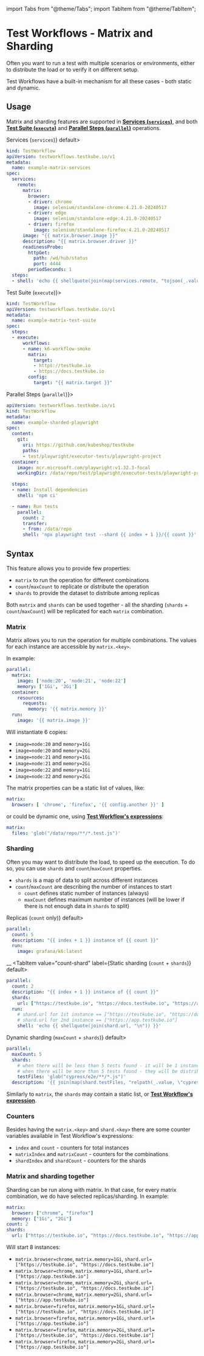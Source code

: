 import Tabs from "@theme/Tabs";
import TabItem from "@theme/TabItem";

# Test Workflows - Matrix and Sharding

Often you want to run a test with multiple scenarios or environments,
either to distribute the load or to verify it on different setup.

Test Workflows have a built-in mechanism for all these cases - both static and dynamic.

## Usage

Matrix and sharding features are supported in [**Services (`services`)**](./test-workflows-services.md), and both [**Test Suite (`execute`)**](./test-workflows-test-suites.md) and [**Parallel Steps (`parallel`)**](./test-workflows-parallel.md) operations.

<Tabs>
<TabItem value="services" label={<span>Services (<code>services</code>)</span>} default>

```yaml
kind: TestWorkflow
apiVersion: testworkflows.testkube.io/v1
metadata:
  name: example-matrix-services
spec:
  services:
    remote:
      matrix:
        browser:
        - driver: chrome
          image: selenium/standalone-chrome:4.21.0-20240517
        - driver: edge
          image: selenium/standalone-edge:4.21.0-20240517
        - driver: firefox
          image: selenium/standalone-firefox:4.21.0-20240517
      image: "{{ matrix.browser.image }}"
      description: "{{ matrix.browser.driver }}"
      readinessProbe:
        httpGet:
          path: /wd/hub/status
          port: 4444
        periodSeconds: 1
  steps:
  - shell: 'echo {{ shellquote(join(map(services.remote, "tojson(_.value)"), "\n")) }}'
```

</TabItem>
<TabItem value="execute" label={<span>Test Suite (<code>execute</code>)</span>}>

```yaml
kind: TestWorkflow
apiVersion: testworkflows.testkube.io/v1
metadata:
  name: example-matrix-test-suite
spec:
  steps:
  - execute:
      workflows:
      - name: k6-workflow-smoke
        matrix:
          target:
          - https://testkube.io
          - https://docs.testkube.io
        config:
          target: "{{ matrix.target }}"
```

</TabItem>
<TabItem value="parallel" label={<span>Parallel Steps (<code>parallel</code>)</span>}>

```yaml
apiVersion: testworkflows.testkube.io/v1
kind: TestWorkflow
metadata:
  name: example-sharded-playwright
spec:
  content:
    git:
      uri: https://github.com/kubeshop/testkube
      paths:
      - test/playwright/executor-tests/playwright-project
  container:
    image: mcr.microsoft.com/playwright:v1.32.3-focal
    workingDir: /data/repo/test/playwright/executor-tests/playwright-project

  steps:
  - name: Install dependencies
    shell: 'npm ci'

  - name: Run tests
    parallel:
      count: 2
      transfer:
      - from: /data/repo
      shell: 'npx playwright test --shard {{ index + 1 }}/{{ count }}'
```

</TabItem>
</Tabs>

## Syntax

This feature allows you to provide few properties:

* `matrix` to run the operation for different combinations
* `count`/`maxCount` to replicate or distribute the operation
* `shards` to provide the dataset to distribute among replicas

Both `matrix` and `shards` can be used together - all the sharding (`shards` + `count`/`maxCount`) will be replicated for each `matrix` combination.

### Matrix

Matrix allows you to run the operation for multiple combinations. The values for each instance are accessible by `matrix.<key>`.

In example:

```yaml
parallel:
  matrix:
    image: ['node:20', 'node:21', 'node:22']
    memory: ['1Gi', '2Gi']
  container:
    resources:
      requests:
        memory: '{{ matrix.memory }}'
  run:
    image: '{{ matrix.image }}'
```

Will instantiate 6 copies:
* `image=node:20` and `memory=1Gi`
* `image=node:20` and `memory=2Gi`
* `image=node:21` and `memory=1Gi`
* `image=node:21` and `memory=2Gi`
* `image=node:22` and `memory=1Gi`
* `image=node:22` and `memory=2Gi`

The matrix properties can be a static list of values, like:

```yaml
matrix:
  browser: [ 'chrome', 'firefox', '{{ config.another }}' ]
```

or could be dynamic one, using [**Test Workflow's expressions**](test-workflows-examples-expressions.md):

```yaml
matrix:
  files: 'glob("/data/repo/**/*.test.js")'
```

### Sharding

Often you may want to distribute the load, to speed up the execution. To do so, you can use `shards` and `count`/`maxCount` properties.

* `shards` is a map of data to split across different instances
* `count`/`maxCount` are describing the number of instances to start
  * `count` defines static number of instances (always)
  * `maxCount` defines maximum number of instances (will be lower if there is not enough data in `shards` to split)

<Tabs>
<TabItem value="count" label={<span>Replicas (<code>count</code> only)</span>} default>

```yaml
parallel:
  count: 5
  description: "{{ index + 1 }} instance of {{ count }}"
  run:
    image: grafana/k6:latest
```
__
</TabItem>
<TabItem value="count-shard" label={<span>Static sharding (<code>count</code> + <code>shards</code>)</span>} default>

```yaml
parallel:
  count: 2
  description: "{{ index + 1 }} instance of {{ count }}"
  shards:
    url: ["https://testkube.io", "https://docs.testkube.io", "https://app.testkube.io"]
  run:
    # shard.url for 1st instance == ["https://testkube.io", "https://docs.testkube.io"]
    # shard.url for 2nd instance == ["https://app.testkube.io"]
    shell: 'echo {{ shellquote(join(shard.url, "\n")) }}'
```

</TabItem>
<TabItem value="max-count-shard" label={<span>Dynamic sharding (<code>maxCount</code> + <code>shards</code>)</span>} default>

```yaml
parallel:
  maxCount: 5
  shards:
    # when there will be less than 5 tests found - it will be 1 instance per 1 test
    # when there will be more than 5 tests found - they will be distributed similarly to static sharding
    testFiles: 'glob("cypress/e2e/**/*.js")'
  description: '{{ join(map(shard.testFiles, "relpath(_.value, \"cypress/e2e\")"), ", ") }}'
```

</TabItem>
</Tabs>

Similarly to `matrix`, the `shards` may contain a static list, or [**Test Workflow's expression**](test-workflows-examples-expressions.md).

### Counters

Besides having the `matrix.<key>` and `shard.<key>` there are some counter variables available in Test Workflow's expressions:

* `index` and `count` - counters for total instances
* `matrixIndex` and `matrixCount` - counters for the combinations
* `shardIndex` and `shardCount` - counters for the shards

### Matrix and sharding together

Sharding can be run along with matrix. In that case, for every matrix combination, we do have selected replicas/sharding. In example:

```yaml
matrix:
  browser: ["chrome", "firefox"]
  memory: ["1Gi", "2Gi"]
count: 2
shards:
  url: ["https://testkube.io", "https://docs.testkube.io", "https://app.testkube.io"]
```

Will start 8 instances:

* `matrix.browser=chrome`, `matrix.memory=1Gi`, `shard.url=["https://testkube.io", "https://docs.testkube.io"]`
* `matrix.browser=chrome`, `matrix.memory=1Gi`, `shard.url=["https://app.testkube.io"]`
* `matrix.browser=chrome`, `matrix.memory=2Gi`, `shard.url=["https://testkube.io", "https://docs.testkube.io"]`
* `matrix.browser=chrome`, `matrix.memory=2Gi`, `shard.url=["https://app.testkube.io"]`
* `matrix.browser=firefox`, `matrix.memory=1Gi`, `shard.url=["https://testkube.io", "https://docs.testkube.io"]`
* `matrix.browser=firefox`, `matrix.memory=1Gi`, `shard.url=["https://app.testkube.io"]`
* `matrix.browser=firefox`, `matrix.memory=2Gi`, `shard.url=["https://testkube.io", "https://docs.testkube.io"]`
* `matrix.browser=firefox`, `matrix.memory=2Gi`, `shard.url=["https://app.testkube.io"]`
